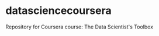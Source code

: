 datasciencecoursera
===================

Repository for Coursera course: The Data Scientist's Toolbox
